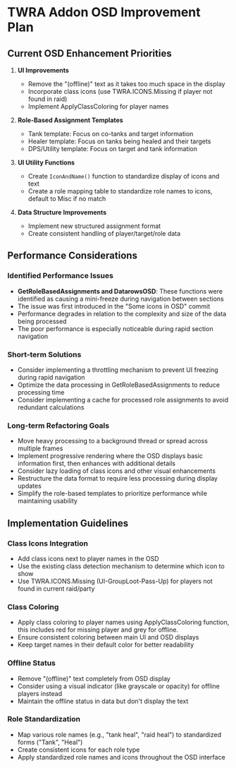 # TWRA Addon OSD Improvement Plan

## Current OSD Enhancement Priorities

1. **UI Improvements**
   - Remove the "(offline)" text as it takes too much space in the display
   - Incorporate class icons (use TWRA.ICONS.Missing if player not found in raid)
   - Implement ApplyClassColoring for player names

2. **Role-Based Assignment Templates**
   - Tank template: Focus on co-tanks and target information
   - Healer template: Focus on tanks being healed and their targets
   - DPS/Utility template: Focus on target and tank information

3. **UI Utility Functions**
   - Create `IconAndName()` function to standardize display of icons and text
   - Create a role mapping table to standardize role names to icons, default to Misc if no match

4. **Data Structure Improvements**
   - Implement new structured assignment format
   - Create consistent handling of player/target/role data

## Performance Considerations

### Identified Performance Issues
- **GetRoleBasedAssignments and DatarowsOSD**: These functions were identified as causing a mini-freeze during navigation between sections
- The issue was first introduced in the "Some icons in OSD" commit
- Performance degrades in relation to the complexity and size of the data being processed
- The poor performance is especially noticeable during rapid section navigation

### Short-term Solutions
- Consider implementing a throttling mechanism to prevent UI freezing during rapid navigation
- Optimize the data processing in GetRoleBasedAssignments to reduce processing time
- Consider implementing a cache for processed role assignments to avoid redundant calculations

### Long-term Refactoring Goals
- Move heavy processing to a background thread or spread across multiple frames
- Implement progressive rendering where the OSD displays basic information first, then enhances with additional details
- Consider lazy loading of class icons and other visual enhancements
- Restructure the data format to require less processing during display updates
- Simplify the role-based templates to prioritize performance while maintaining usability

## Implementation Guidelines

### Class Icons Integration
- Add class icons next to player names in the OSD
- Use the existing class detection mechanism to determine which icon to show
- Use TWRA.ICONS.Missing (UI-GroupLoot-Pass-Up) for players not found in current raid/party

### Class Coloring
- Apply class coloring to player names using ApplyClassColoring function, this includes red for missing player and grey for offline.
- Ensure consistent coloring between main UI and OSD displays
- Keep target names in their default color for better readability

### Offline Status
- Remove "(offline)" text completely from OSD display
- Consider using a visual indicator (like grayscale or opacity) for offline players instead
- Maintain the offline status in data but don't display the text

### Role Standardization
- Map various role names (e.g., "tank heal", "raid heal") to standardized forms ("Tank", "Heal")
- Create consistent icons for each role type
- Apply standardized role names and icons throughout the OSD interface
